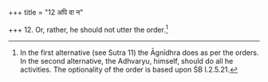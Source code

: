 +++
title = "12 अपि वा न"

+++
12. Or, rather, he should not utter the order.[^1]  

[^1]: In the first alternative (see Sutra 11) the Āgnīdhra does as per the orders. In the second alternative, the Adhvaryu, himself, should do all he activities. The optionality of the order is based upon ŚB I.2.5.21.  
